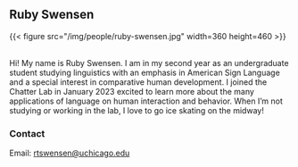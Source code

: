 ## Ruby Swensen

{{< figure src="/img/people/ruby-swensen.jpg" width=360 height=460 >}}

<br>
Hi! My name is Ruby Swensen. I am in my second year as an undergraduate student studying linguistics with an emphasis in American Sign Language and a special interest in comparative human development. I joined the Chatter Lab in January 2023 excited to learn more about the many applications of language on human interaction and behavior. When I’m not studying or working in the lab, I love to go ice skating on the midway!

### Contact 
Email: rtswensen@uchicago.edu
